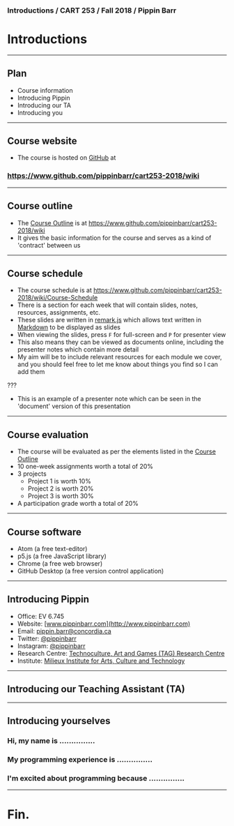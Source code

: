 ### Introductions / CART 253 / Fall 2018 / Pippin Barr

# Introductions

---

## Plan

- Course information
- Introducing Pippin
- Introducing our TA
- Introducing you

---

## Course website

- The course is hosted on [GitHub](https://www.github.com/) at

### https://www.github.com/pippinbarr/cart253-2018/wiki

---

## Course outline

- The [Course Outline](https://www.github.com/pippinbarr/cart253-2018/wiki/Course-Outline) is at https://www.github.com/pippinbarr/cart253-2018/wiki
- It gives the basic information for the course and serves as a kind of 'contract' between us

---

## Course schedule

- The course schedule is at https://www.github.com/pippinbarr/cart253-2018/wiki/Course-Schedule
- There is a section for each week that will contain slides, notes, resources, assignments, etc.
- These slides are written in [remark.js](https://github.com/gnab/remark) which allows text written in [Markdown](https://github.com/adam-p/markdown-here/wiki/Markdown-Cheatsheet) to be displayed as slides
- When viewing the slides, press `F` for full-screen and `P` for presenter view
- This also means they can be viewed as documents online, including the presenter notes which contain more detail
- My aim will be to include relevant resources for each module we cover, and you should feel free to let me know about things you find so I can add them

???

- This is an example of a presenter note which can be seen in the 'document' version of this presentation

---

## Course evaluation

- The course will be evaluated as per the elements listed in the [Course Outline](https://www.github.com/pippinbarr/cart253-2018/wiki/Course-Outline#Evaluation)
- 10 one-week assignments worth a total of 20%
- 3 projects
  - Project 1 is worth 10%
  - Project 2 is worth 20%
  - Project 3 is worth 30%
- A participation grade worth a total of 20%

---

## Course software

- Atom (a free text-editor)
- p5.js (a free JavaScript library)
- Chrome (a free web browser)
- GitHub Desktop (a free version control application)

---

## Introducing Pippin

- Office: EV 6.745
- Website: [www.pippinbarr.com](http://www.pippinbarr.com)
- Email: [pippin.barr@concordia.ca](mailto:pippin.barr@concordia.ca)
- Twitter: [@pippinbarr](http://www.twitter.com/pippinbarr)
- Instagram: [@pippinbarr](http://www.instagram.com/pippinbarr)
- Research Centre: [Technoculture, Art and Games (TAG) Research Centre](http://tag.hexagram.ca)
- Institute: [Milieux Institute for Arts, Culture and Technology](http://milieux.concordia.ca)

---

## Introducing our Teaching Assistant (TA)

---

## Introducing yourselves

### Hi, my name is ...............

### My programming experience is ...............

### I'm excited about programming because ...............

---

# Fin.
